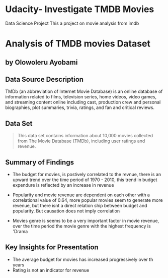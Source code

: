 # Udacity- Investigate TMDB Movies
Data Science Project
This a project on movie analysis from imdb 


# Analysis of TMDB movies Dataset

## by Olowoleru Ayobami


## Data Source Description

TMDb (an abbreviation of Internet Movie Database) is an online database of information related to films, television series, home videos, video games, and streaming content online  including cast, production crew and personal biographies, plot summaries, trivia, ratings, and fan and critical reviews. 

## Data Set
>This data set contains information about 10,000 movies collected from The Movie Database (TMDb), including user ratings and revenue.


## Summary of Findings

- The budget for movies, is postively correlated to the revnue, there is an upward trend over the time period of 1970 - 2010, this trend in budget expendure is reflected by an increase in revenue

- Popularity and movie revenue are dependent on each other with a correlational value of 0.64, more popular movies seem to generate more revenue, but there isnt a direct relation ship between budget and popularity. But causation does not imply correlation

-  Movies genre is seems to be a very important factor in movie revenue, over the time period the movie genre with the highest frequency is 'Drama

## Key Insights for Presentation

- The average budget for movies has increased progressively over th years
- Rating is not an indicator for revenue
